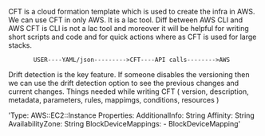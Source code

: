 CFT is a cloud formation template which is used to create the infra in AWS. We can use CFT in only AWS. It is a Iac tool.
Diff between AWS CLI  and AWS CFT is CLI is not a Iac tool and moreover it will be helpful for writing short scripts and code and for quick actions where as CFT is used for large stacks.

           USER----YAML/json--------->CFT----API calls-------->AWS

Drift detection is the key feature. If someone disables the versioning then we can use the drift detection option to see the previous changes and current changes.
Things needed while writing CFT ( version, description, metadata, parameters, rules, mappimgs, conditions, resources ) 

'Type: AWS::EC2::Instance
 Properties:
  AdditionalInfo: String
  Affinity: String
  AvailabilityZone: String
  BlockDeviceMappings: 
    - BlockDeviceMapping'
